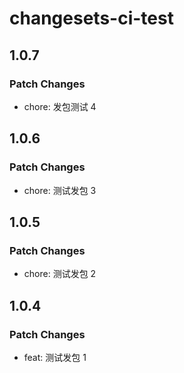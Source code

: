 # changesets-ci-test

## 1.0.7

### Patch Changes

- chore: 发包测试 4

## 1.0.6

### Patch Changes

- chore: 测试发包 3

## 1.0.5

### Patch Changes

- chore: 测试发包 2

## 1.0.4

### Patch Changes

- feat: 测试发包 1

